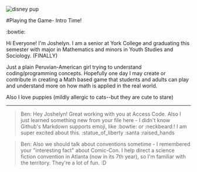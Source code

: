 ![disney pup](http://i.giphy.com/ilISpQ490SiHu.gif)

#Playing the Game- Intro Time!

:bowtie: 

Hi Everyone! I'm Joshelyn. I am a senior at York College and graduating this semester with major in Mathematics and minors in Youth Studies and Sociology. (FINALLY)

Just a plain Peruvian-American girl trying to understand coding/programming concepts. Hopefully one day I may create or contribute in creating a Math based game that students and adults can play and understand more on how math is applied in the real world.

Also I love puppies (mildly allergic to cats--but they are cute to stare)


-----

> Ben: Hey Joshelyn! Great working with you at Access Code. Also I just learned something new from your file here - I didn't know Github's Markdown
supports emoji, like :bowtie: or :neckbeard:! I am super excited about this. :statue_of_liberty :santa :raised_hands

> Ben: Also we should talk about conventions sometime - I remembered your "interesting fact" about Comic-Con. I help direct a science fiction convention
in Atlanta (now in its 7th year), so I'm familiar with the territory. They're a lot of fun. :D
